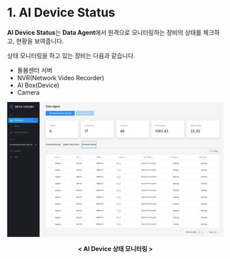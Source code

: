 # 1. AI Device Status

<b>AI Device Status</b>는 <b>Data Agent</b>에서 원격으로 모니터링하는 장비의 상태를 체크하고, 현황을 보여줍니다.

상태 모니터링을 하고 있는 장비는 다음과 같습니다.

- 돌봄센터 서버
- NVR(Network Video Recorder)
- AI Box(Device)
- Camera

![MetaVision2 Workflow](./images/metavision2_data_agent_ai_device.png)
<center><b>< AI Device 상태 모니터링 ></b></center>


